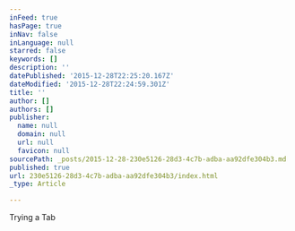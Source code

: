 ```yaml
---
inFeed: true
hasPage: true
inNav: false
inLanguage: null
starred: false
keywords: []
description: ''
datePublished: '2015-12-28T22:25:20.167Z'
dateModified: '2015-12-28T22:24:59.301Z'
title: ''
author: []
authors: []
publisher:
  name: null
  domain: null
  url: null
  favicon: null
sourcePath: _posts/2015-12-28-230e5126-28d3-4c7b-adba-aa92dfe304b3.md
published: true
url: 230e5126-28d3-4c7b-adba-aa92dfe304b3/index.html
_type: Article

---
```

Trying a Tab